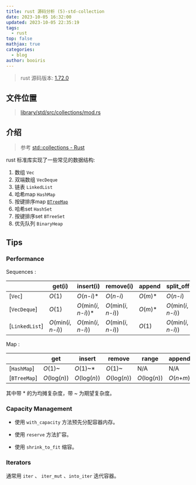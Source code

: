 ```yaml
---
title: rust 源码分析 (5)-std-collection
date: 2023-10-05 16:32:00
updated: 2023-10-05 22:35:19
tags:
  - rust
top: false
mathjax: true
categories:
  - blog
author: booiris
---
```

> rust 源码版本: [1.72.0](https://github.com/rust-lang/rust/tree/1.72.0)

## 文件位置

> [library/std/src/collections/mod.rs](https://github.com/rust-lang/rust/blob/1.72.0/library/std/src/collections/mod.rs)

## 介绍

> 参考 [std::collections - Rust](https://doc.rust-lang.org/std/collections/index.html)

rust 标准库实现了一些常见的数据结构:

1. 数组 `Vec`
2. 双端数组 `VecDeque`
3. 链表 `LinkedList`
4. 哈希map `HashMap`
5. 按键排序map [`BTreeMap`](./rust%20源码分析%20(6)-std-collection-HashMap.md)
6. 哈希set `HashSet`
7. 按键排序set `BTreeSet`
8. 优先队列 `BinaryHeap`

## Tips

### Performance

Sequences :

|                | get(i)                 | insert(i)               | remove(i)              | append    | split_off(i)           |
|----------------|------------------------|-------------------------|------------------------|-----------|------------------------|
| [`Vec`]        | *O*(1)                 | *O*(*n*-*i*)*           | *O*(*n*-*i*)           | *O*(*m*)* | *O*(*n*-*i*)           |
| [`VecDeque`]   | *O*(1)                 | *O*(min(*i*, *n*-*i*))* | *O*(min(*i*, *n*-*i*)) | *O*(*m*)* | *O*(min(*i*, *n*-*i*)) |
| [`LinkedList`] | *O*(min(*i*, *n*-*i*)) | *O*(min(*i*, *n*-*i*))  | *O*(min(*i*, *n*-*i*)) | *O*(1)    | *O*(min(*i*, *n*-*i*)) |

Map :

|              | get           | insert        | remove        | range         | append       |
|--------------|---------------|---------------|---------------|---------------|--------------|
| [`HashMap`]  | *O*(1)~       | *O*(1)~*      | *O*(1)~       | N/A           | N/A          |
| [`BTreeMap`] | *O*(log(*n*)) | *O*(log(*n*)) | *O*(log(*n*)) | *O*(log(*n*)) | *O*(*n*+*m*) |

其中带 * 的为均摊复杂度，带 ~ 为期望复杂度。

### Capacity Management

* 使用 `with_capacity` 方法预先分配容器内存。

* 使用 `reserve` 方法扩容。

* 使用 `shrink_to_fit` 缩容。

### Iterators

通常用 `iter` 、 `iter_mut` 、`into_iter` 迭代容器。
